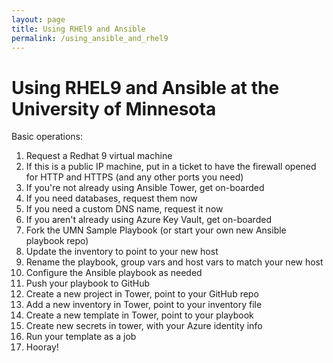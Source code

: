 ```yaml
---
layout: page
title: Using RHEl9 and Ansible
permalink: /using_ansible_and_rhel9
---
```


# Using RHEL9 and Ansible at the University of Minnesota

Basic operations:

1. Request a Redhat 9 virtual machine
2. If this is a public IP machine, put in a ticket to have the firewall opened for HTTP and HTTPS (and any other ports you need)
3. If you're not already using Ansible Tower, get on-boarded
4. If you need databases, request them now
5. If you need a custom DNS name, request it now
6. If you aren't already using Azure Key Vault, get on-boarded
7. Fork the UMN Sample Playbook (or start your own new Ansible playbook repo)
8. Update the inventory to point to your new host
9. Rename the playbook, group vars and host vars to match your new host
10. Configure the Ansible playbook as needed
11. Push your playbook to GitHub
12. Create a new project in Tower, point to your GitHub repo
13. Add a new inventory in Tower, point to your inventory file
14. Create a new template in Tower, point to your playbook
15. Create new secrets in tower, with your Azure identity info
16. Run your template as a job
17. Hooray!